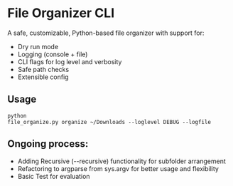 # File Organizer CLI

A safe, customizable, Python-based file organizer with support for:

- Dry run mode
- Logging (console + file)
- CLI flags for log level and verbosity
- Safe path checks
- Extensible config

## Usage

```
python
file_organize.py organize ~/Downloads --loglevel DEBUG --logfile
```

## Ongoing process:

- Adding Recursive (--recursive)  functionality for subfolder arrangement
- Refactoring to argparse from sys.argv for better usage and flexibility
- Basic Test for evaluation

